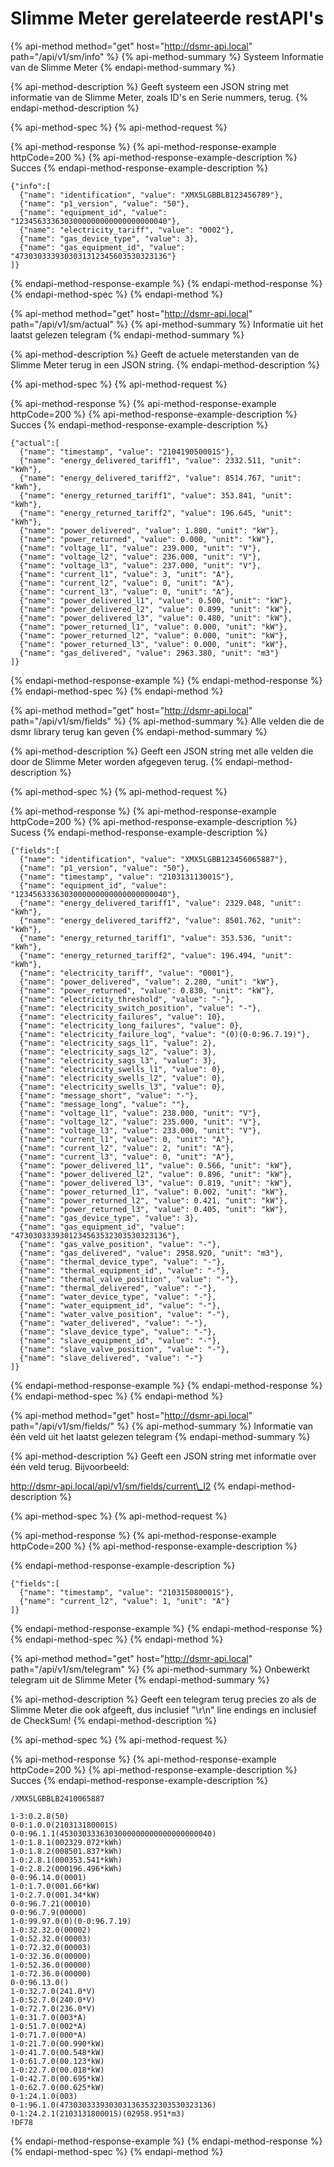 # Slimme Meter gerelateerde restAPI's

{% api-method method="get" host="http://dsmr-api.local" path="/api/v1/sm/info" %}
{% api-method-summary %}
Systeem Informatie van de Slimme Meter
{% endapi-method-summary %}

{% api-method-description %}
Geeft systeem een JSON string met informatie van de Slimme Meter, zoals ID's en Serie nummers, terug.
{% endapi-method-description %}

{% api-method-spec %}
{% api-method-request %}

{% api-method-response %}
{% api-method-response-example httpCode=200 %}
{% api-method-response-example-description %}
Succes
{% endapi-method-response-example-description %}

```
{"info":[
  {"name": "identification", "value": "XMX5LGBBLB123456789"},
  {"name": "p1_version", "value": "50"},
  {"name": "equipment_id", "value": "1234563336303000000000000000000040"},
  {"name": "electricity_tariff", "value": "0002"},
  {"name": "gas_device_type", "value": 3},
  {"name": "gas_equipment_id", "value": "4730303339303031312345603530323136"}
]}
```
{% endapi-method-response-example %}
{% endapi-method-response %}
{% endapi-method-spec %}
{% endapi-method %}

{% api-method method="get" host="http://dsmr-api.local" path="/api/v1/sm/actual" %}
{% api-method-summary %}
Informatie uit het laatst gelezen telegram
{% endapi-method-summary %}

{% api-method-description %}
Geeft de actuele meterstanden van de Slimme Meter terug in een JSON string.
{% endapi-method-description %}

{% api-method-spec %}
{% api-method-request %}

{% api-method-response %}
{% api-method-response-example httpCode=200 %}
{% api-method-response-example-description %}
Succes
{% endapi-method-response-example-description %}

```
{"actual":[
  {"name": "timestamp", "value": "210419050001S"},
  {"name": "energy_delivered_tariff1", "value": 2332.511, "unit": "kWh"},
  {"name": "energy_delivered_tariff2", "value": 8514.767, "unit": "kWh"},
  {"name": "energy_returned_tariff1", "value": 353.841, "unit": "kWh"},
  {"name": "energy_returned_tariff2", "value": 196.645, "unit": "kWh"},
  {"name": "power_delivered", "value": 1.880, "unit": "kW"},
  {"name": "power_returned", "value": 0.000, "unit": "kW"},
  {"name": "voltage_l1", "value": 239.000, "unit": "V"},
  {"name": "voltage_l2", "value": 236.000, "unit": "V"},
  {"name": "voltage_l3", "value": 237.000, "unit": "V"},
  {"name": "current_l1", "value": 3, "unit": "A"},
  {"name": "current_l2", "value": 0, "unit": "A"},
  {"name": "current_l3", "value": 0, "unit": "A"},
  {"name": "power_delivered_l1", "value": 0.500, "unit": "kW"},
  {"name": "power_delivered_l2", "value": 0.899, "unit": "kW"},
  {"name": "power_delivered_l3", "value": 0.480, "unit": "kW"},
  {"name": "power_returned_l1", "value": 0.000, "unit": "kW"},
  {"name": "power_returned_l2", "value": 0.000, "unit": "kW"},
  {"name": "power_returned_l3", "value": 0.000, "unit": "kW"},
  {"name": "gas_delivered", "value": 2963.380, "unit": "m3"}
]}
```
{% endapi-method-response-example %}
{% endapi-method-response %}
{% endapi-method-spec %}
{% endapi-method %}

{% api-method method="get" host="http://dsmr-api.local" path="/api/v1/sm/fields" %}
{% api-method-summary %}
Alle velden die de dsmr library terug kan geven
{% endapi-method-summary %}

{% api-method-description %}
Geeft een JSON string met alle velden die door de Slimme Meter worden afgegeven terug.
{% endapi-method-description %}

{% api-method-spec %}
{% api-method-request %}

{% api-method-response %}
{% api-method-response-example httpCode=200 %}
{% api-method-response-example-description %}
Sucess
{% endapi-method-response-example-description %}

```
{"fields":[
  {"name": "identification", "value": "XMX5LGBB123456065887"},
  {"name": "p1_version", "value": "50"},
  {"name": "timestamp", "value": "210313113001S"},
  {"name": "equipment_id", "value": "1234563336303000000000000000000040"},
  {"name": "energy_delivered_tariff1", "value": 2329.048, "unit": "kWh"},
  {"name": "energy_delivered_tariff2", "value": 8501.762, "unit": "kWh"},
  {"name": "energy_returned_tariff1", "value": 353.536, "unit": "kWh"},
  {"name": "energy_returned_tariff2", "value": 196.494, "unit": "kWh"},
  {"name": "electricity_tariff", "value": "0001"},
  {"name": "power_delivered", "value": 2.280, "unit": "kW"},
  {"name": "power_returned", "value": 0.830, "unit": "kW"},
  {"name": "electricity_threshold", "value": "-"},
  {"name": "electricity_switch_position", "value": "-"},
  {"name": "electricity_failures", "value": 10},
  {"name": "electricity_long_failures", "value": 0},
  {"name": "electricity_failure_log", "value": "(0)(0-0:96.7.19)"},
  {"name": "electricity_sags_l1", "value": 2},
  {"name": "electricity_sags_l2", "value": 3},
  {"name": "electricity_sags_l3", "value": 3},
  {"name": "electricity_swells_l1", "value": 0},
  {"name": "electricity_swells_l2", "value": 0},
  {"name": "electricity_swells_l3", "value": 0},
  {"name": "message_short", "value": "-"},
  {"name": "message_long", "value": ""},
  {"name": "voltage_l1", "value": 238.000, "unit": "V"},
  {"name": "voltage_l2", "value": 235.000, "unit": "V"},
  {"name": "voltage_l3", "value": 233.000, "unit": "V"},
  {"name": "current_l1", "value": 0, "unit": "A"},
  {"name": "current_l2", "value": 2, "unit": "A"},
  {"name": "current_l3", "value": 0, "unit": "A"},
  {"name": "power_delivered_l1", "value": 0.566, "unit": "kW"},
  {"name": "power_delivered_l2", "value": 0.896, "unit": "kW"},
  {"name": "power_delivered_l3", "value": 0.819, "unit": "kW"},
  {"name": "power_returned_l1", "value": 0.002, "unit": "kW"},
  {"name": "power_returned_l2", "value": 0.421, "unit": "kW"},
  {"name": "power_returned_l3", "value": 0.405, "unit": "kW"},
  {"name": "gas_device_type", "value": 3},
  {"name": "gas_equipment_id", "value": "4730303339301234563532303530323136"},
  {"name": "gas_valve_position", "value": "-"},
  {"name": "gas_delivered", "value": 2958.920, "unit": "m3"},
  {"name": "thermal_device_type", "value": "-"},
  {"name": "thermal_equipment_id", "value": "-"},
  {"name": "thermal_valve_position", "value": "-"},
  {"name": "thermal_delivered", "value": "-"},
  {"name": "water_device_type", "value": "-"},
  {"name": "water_equipment_id", "value": "-"},
  {"name": "water_valve_position", "value": "-"},
  {"name": "water_delivered", "value": "-"},
  {"name": "slave_device_type", "value": "-"},
  {"name": "slave_equipment_id", "value": "-"},
  {"name": "slave_valve_position", "value": "-"},
  {"name": "slave_delivered", "value": "-"}
]}
```
{% endapi-method-response-example %}
{% endapi-method-response %}
{% endapi-method-spec %}
{% endapi-method %}

{% api-method method="get" host="http://dsmr-api.local" path="/api/v1/sm/fields/<fieldName>" %}
{% api-method-summary %}
Informatie van één veld uit het laatst gelezen telegram
{% endapi-method-summary %}

{% api-method-description %}
Geeft een JSON string met informatie over één veld terug. Bijvoorbeeld:  
  
http://dsmr-api.local/api/v1/sm/fields/current\_l2
{% endapi-method-description %}

{% api-method-spec %}
{% api-method-request %}

{% api-method-response %}
{% api-method-response-example httpCode=200 %}
{% api-method-response-example-description %}

{% endapi-method-response-example-description %}

```
{"fields":[
  {"name": "timestamp", "value": "210315080001S"},
  {"name": "current_l2", "value": 1, "unit": "A"}
]}
```
{% endapi-method-response-example %}
{% endapi-method-response %}
{% endapi-method-spec %}
{% endapi-method %}

{% api-method method="get" host="http://dsmr-api.local" path="/api/v1/sm/telegram" %}
{% api-method-summary %}
Onbewerkt telegram uit de Slimme Meter
{% endapi-method-summary %}

{% api-method-description %}
Geeft een telegram terug precies zo als de Slimme Meter die ook afgeeft, dus inclusief "\r\n" line endings en inclusief de CheckSum!
{% endapi-method-description %}

{% api-method-spec %}
{% api-method-request %}

{% api-method-response %}
{% api-method-response-example httpCode=200 %}
{% api-method-response-example-description %}
Succes
{% endapi-method-response-example-description %}

```
/XMX5LGBBLB2410065887

1-3:0.2.8(50)
0-0:1.0.0(210313180001S)
0-0:96.1.1(4530303336303000000000000000000040)
1-0:1.8.1(002329.072*kWh)
1-0:1.8.2(008501.837*kWh)
1-0:2.8.1(000353.541*kWh)
1-0:2.8.2(000196.496*kWh)
0-0:96.14.0(0001)
1-0:1.7.0(001.66*kW)
1-0:2.7.0(001.34*kW)
0-0:96.7.21(00010)
0-0:96.7.9(00000)
1-0:99.97.0(0)(0-0:96.7.19)
1-0:32.32.0(00002)
1-0:52.32.0(00003)
1-0:72.32.0(00003)
1-0:32.36.0(00000)
1-0:52.36.0(00000)
1-0:72.36.0(00000)
0-0:96.13.0()
1-0:32.7.0(241.0*V)
1-0:52.7.0(240.0*V)
1-0:72.7.0(236.0*V)
1-0:31.7.0(003*A)
1-0:51.7.0(002*A)
1-0:71.7.0(000*A)
1-0:21.7.0(00.990*kW)
1-0:41.7.0(00.548*kW)
1-0:61.7.0(00.123*kW)
1-0:22.7.0(00.018*kW)
1-0:42.7.0(00.695*kW)
1-0:62.7.0(00.625*kW)
0-1:24.1.0(003)
0-1:96.1.0(4730303339303031363532303530323136)
0-1:24.2.1(210313180001S)(02958.951*m3)
!DF78
```
{% endapi-method-response-example %}
{% endapi-method-response %}
{% endapi-method-spec %}
{% endapi-method %}

